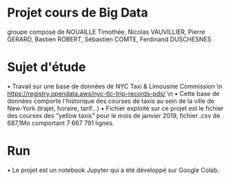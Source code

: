  # Projet cours de Big Data
groupe composé de NOUAILLE Timothée, Nicolas VAUVILLIER, Pierre GERARD, Bastien ROBERT, Sébastien COMTE, Ferdinand DUSCHESNES


# Sujet d'étude
 • Travail sur une base de données de NYC Taxi & Limousine Commission \n
    https://registry.opendata.aws/nyc-tlc-trip-records-pds/ \n
 • Cette base de données comporte l'historique des courses de taxis au sein de la ville de New-York (trajet, horaire, tarif...)
 • Fichier exploité sur ce projet est le fichier des courses des "yellow taxis" pour le mois de janvier 2019, fichier .csv de 687,1Mo comportant 7 667 791 lignes.
 
 # Run
 • Le projet est un notebook Jupyter qui a été développé sur Google Colab.
